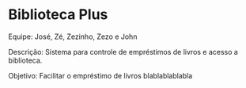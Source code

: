 # Biblioteca Plus

Equipe: José, Zé, Zezinho, Zezo e John

Descrição: Sistema para controle de empréstimos de livros e acesso a biblioteca.

Objetivo: Facilitar o empréstimo de livros blablablablabla

